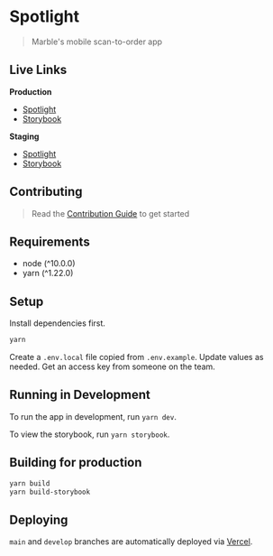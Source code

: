 # Spotlight

> Marble's mobile scan-to-order app

## Live Links

**Production**

- <a href="https://spotlight-one.vercel.app/" target="_blank">Spotlight</a>
- <a href="https://spotlight-ui-kit.vercel.app/" target="_blank">Storybook</a>

**Staging**

- <a href="https://spotlight-git-develop.marbletech.vercel.app/" target="_blank">Spotlight</a>
- <a href="https://spotlight-ui-kit-git-develop.marbletech.vercel.app/" target="_blank">Storybook</a>

## Contributing

> Read the [Contribution Guide](CONTRIBUTING.md) to get started

## Requirements

- node (^10.0.0)
- yarn (^1.22.0)

## Setup

Install dependencies first.

```bash
yarn
```

Create a `.env.local` file copied from `.env.example`. Update values as needed. Get an access key from someone on the team.

## Running in Development

To run the app in development, run `yarn dev`.

To view the storybook, run `yarn storybook`.

## Building for production

```bash
yarn build
yarn build-storybook
```

## Deploying

`main` and `develop` branches are automatically deployed via
[Vercel](https://vercel.com/oscarnewman).
